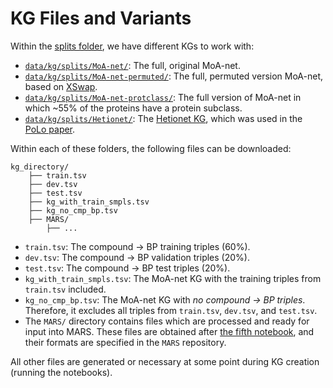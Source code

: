 # KG Files and Variants

Within the [splits folder](splits/), we have different KGs to work with:

- [`data/kg/splits/MoA-net/`](https://github.com/enveda/neurosymbolic-mechanism/tree/main/data/kg/splits/MoA-net): The full, original MoA-net.
- [`data/kg/splits/MoA-net-permuted/`](https://github.com/enveda/neurosymbolic-mechanism/tree/main/data/kg/splits/MoA-net-permuted): The full, permuted version MoA-net, based on [XSwap](https://pubmed.ncbi.nlm.nih.gov/38323677/).
- [`data/kg/splits/MoA-net-protclass/`](https://github.com/enveda/neurosymbolic-mechanism/tree/main/data/kg/splits/MoA-net-protclass): The full version of MoA-net in which ~55% of the proteins have a protein subclass.
- [`data/kg/splits/Hetionet/`](https://github.com/enveda/neurosymbolic-mechanism/tree/main/data/kg/splits/Hetionet): The [Hetionet KG](https://het.io/), which was used in the [PoLo paper](https://github.com/liu-yushan/PoLo).


Within each of these folders, the following files can be downloaded:

```
kg_directory/
    ├── train.tsv
    ├── dev.tsv
    ├── test.tsv
    ├── kg_with_train_smpls.tsv
    ├── kg_no_cmp_bp.tsv
    ├── MARS/
        ├── ...
```
- `train.tsv`: The compound -> BP training triples (60%).
- `dev.tsv`: The compound -> BP validation triples (20%).
- `test.tsv`: The compound -> BP test triples (20%).
- `kg_with_train_smpls.tsv`: The MoA-net KG with the training triples from `train.tsv` included.
- `kg_no_cmp_bp.tsv`: The MoA-net KG with *no compound -> BP triples*. Therefore, it excludes all triples from `train.tsv`, `dev.tsv`, and `test.tsv`.
- The `MARS/` directory contains files which are processed and ready for input into MARS. These files are obtained after [the fifth notebook](notebooks/5_metapath_generation.ipynb), and their formats are specified in the `MARS` repository.

All other files are generated or necessary at some point during KG creation (running the notebooks).
